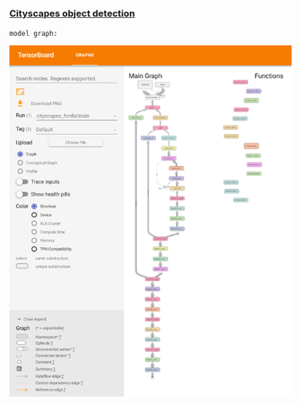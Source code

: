 ### [Cityscapes object detection](https://www.cityscapes-dataset.com/)


`model graph:`

<img src="figures/TB_graph.PNG" alt="tensorboard model graph" width="800"/>
